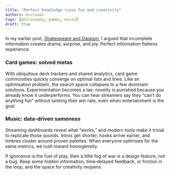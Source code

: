 ```yaml
---
title: "Perfect knowledge ruins fun and creativity"
authors: mcclowes
tags: [philosophy, games, music]
draft: true
---
```


In my earlier post, [Shakespeare and Dataism](/blog/2025/06/23/shakespeare-and-dataism), I argued that incomplete information creates drama, surprise, and joy. Perfect information flattens experience.

<!--truncate-->

### Card games: solved metas

With ubiquitous deck trackers and shared analytics, card game communities quickly converge on optimal lists and lines. Like an optimisation problem, the search space collapses to a few dominant solutions. Experimentation becomes a tax: novelty is punished because you already know it underperforms. You can hear streamers say they “can’t do anything fun” without tanking their win rate, even when entertainment is the goal.

### Music: data‑driven sameness

Streaming dashboards reveal what “works,” and modern tools make it trivial to replicate those sounds. Intros get shorter, hooks arrive earlier, and timbres cluster around proven palettes. When everyone optimises for the same metrics, we rush toward homogeneity.

If ignorance is the fuel of play, then a little fog of war is a design feature, not a bug. Keep some hidden information, time‑delayed feedback, or friction in the loop, and the space for creativity reopens.



